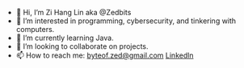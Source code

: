 - 👋 Hi, I’m Zi Hang Lin aka @Zedbits
- 👀 I’m interested in programming, cybersecurity, and tinkering with computers.
- 🌱 I’m currently learning Java.
- 💞️ I’m looking to collaborate on projects.
- 📫 How to reach me: [byteof.zed@gmail.com](mailto:byteof.zed@gmail.com?subject=[GitHub]%20Source%20Han%20Sans) [Linkedln](https://www.linkedin.com/in/zi-hang-lin-307626276/)
